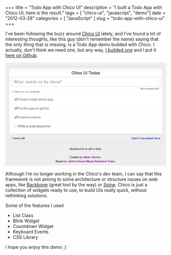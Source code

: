 +++
title = "Todo App with Chico UI"
description = "I built a Todo App with Chico UI, here is the result."
tags = [ "chico-ui", "javascript", "demo"]
date = "2012-03-28"
categories = [
  "JavaScript"
]
slug = "todo-app-with-chico-ui"
+++

I've been following the buzz around [Chico UI](http://www.chico-ui.com.ar) lately, and I've found a lot of interesting thoughts, like this guy (don't remember the name) saying that the only thing that is missing, is a Todo App demo builded with Chico. I actually, don't think we need one, but any way, [I builded one](http://natos.github.com/chicoui-todo) and I put it [here on Github](https://github.com/natos/chicoui-todo).

![Todo Screenshot](/assets/images/todo-app-with-chico-ui/screenshot.png)

Although I'm no longer working in the Chico's dev team, I can say that this framework is not aiming to solve architecture or structure issues on web apps, like [Backbone](http://documentcloud.github.com/backbone/) (great tool by the way) or [Spine](http://spinejs.com/). Chico is just a collection of widgets ready to use, to build UIs really quick, without rethinking solutions.

Some of the features I used
- List Class
- Blink Widget
- Countdown Widget
- Keyboard Events
- CSS Library

I hope you enjoy this demo ;)